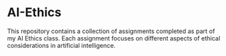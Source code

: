 # AI-Ethics

This repository contains a collection of assignments completed as part of my AI Ethics class. Each assignment focuses on different aspects of ethical considerations in artificial intelligence.
